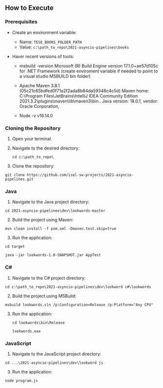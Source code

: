 ## How to Execute

### Prerequisites

- Create an environment variable:
  - Name: `TESE_BOOKS_FOLDER_PATH`
  - Value: `c:\path_to_repo\2021-asyncio-pipelines\books`
 
-  Haver recent versions of tools:
     - msbuild -version Microsoft (R) Build Engine version 17.1.0+ae57d105c for .NET Framework (create enviroment variable if needed to point to a visual studio MSBUILD bin folder)

     - Apache Maven 3.8.1 (05c21c65bdfed0f71a2f2ada8b84da59348c4c5d)
      Maven home: C:\Program Files\JetBrains\IntelliJ IDEA Community Edition 2021.3.2\plugins\maven\lib\maven3\bin\..
      Java version: 18.0.1, vendor: Oracle Corporation,

      - Node -v v16.14.0
   
### Cloning the Repository

1. Open your terminal.
2. Navigate to the desired directory:

   `cd c:\path_to_repo\`

 4. Clone the repository:

   `git clone https://github.com/isel-sw-projects/2021-asyncio-pipelines.git`


### Java

1. Navigate to the Java project directory:

`cd 2021-asyncio-pipelines\dev\lookwords-master`

2. Build the project using Maven:

  `mvn clean install -f pom.xml -Dmaven.test.skip=true`

3. Run the application:

 `cd target`
 
 `java -jar lookwords-1.0-SNAPSHOT.jar AppTest`


### C#

1. Navigate to the C# project directory:

 `cd c:\path_to_repo\2021-asyncio-pipelines\dev\lookword c#\lookwords`

2. Build the project using MSBuild:

  `msbuild lookwords.sln /p:Configuration=Release /p:Platform="Any CPU"`

3. Run the application:

   `cd lookwords\bin\Release`
   
   `lookwords.exe`


### JavaScript

1. Navigate to the JavaScript project directory:

  `cd ...\2021-asyncio-pipelines\dev\lookword js`

3. Run the application:

  `node program.js`
   


